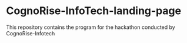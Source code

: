 # CognoRise-InfoTech-landing-page
This repository contains the program for the hackathon conducted by CognoRise-Infotech
